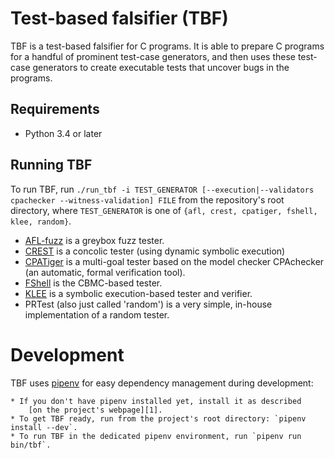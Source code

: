 # Test-based falsifier (TBF)

TBF is a test-based falsifier for C programs.
It is able to prepare C programs for a handful of prominent
test-case generators, and then uses these test-case generators
to create executable tests that uncover bugs in the programs.

## Requirements

  - Python 3.4 or later

## Running TBF

To run TBF, run
`./run_tbf -i TEST_GENERATOR [--execution|--validators cpachecker --witness-validation] FILE`
from the repository's root directory,
where `TEST_GENERATOR` is one of `{afl, crest, cpatiger, fshell, klee, random}`.

* [AFL-fuzz](http://lcamtuf.coredump.cx/afl/) is a greybox fuzz tester.
* [CREST](http://jburnim.github.io/crest/) is a concolic tester (using dynamic symbolic execution)
* [CPATiger](http://forsyte.at/software/cpatiger/) is a multi-goal tester based on the model checker CPAchecker (an automatic, formal verification tool).
* [FShell](http://forsyte.at/software/fshell/) is the CBMC-based tester.
* [KLEE](klee.github.io) is a symbolic execution-based tester and verifier.
* PRTest (also just called 'random') is a very simple, in-house implementation of a random tester.

# Development

TBF uses [pipenv](https://docs.pipenv.org/) for easy dependency management
during development:

    * If you don't have pipenv installed yet, install it as described
        [on the project's webpage][1].
    * To get TBF ready, run from the project's root directory: `pipenv install --dev`.
    * To run TBF in the dedicated pipenv environment, run `pipenv run bin/tbf`.

[1]: https://docs.pipenv.org/install/#pragmatic-installation-of-pipenv

